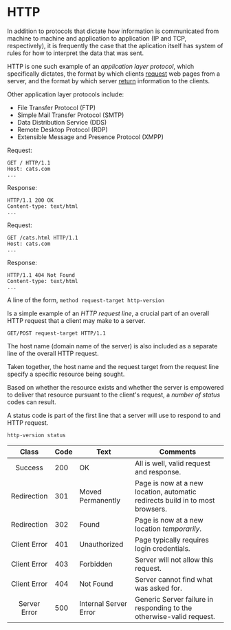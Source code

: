 # HTTP

In addition to protocols that dictate how information is communicated from machine to machine and application to application (IP and TCP, respectively), it is frequently the case that the aplication itself has system of rules for how to interpret the data that was sent.

HTTP is one such example of an *application layer protocol*, which specifically dictates, the format by which clients <u>request</u> web pages from a server, and the format by which server <u>return</u> information to the clients.

Other application layer protocols include:

- File Transfer Protocol (FTP)
- Simple Mail Transfer Protocol (SMTP)
- Data Distribution Service (DDS)
- Remote Desktop Protocol (RDP)
- Extensible Message and Presence Protocol (XMPP)

Request:

```http
GET / HTTP/1.1
Host: cats.com
...
```

Response:

```http
HTTP/1.1 200 OK
Content-type: text/html
...
```

Request:

```http
GET /cats.html HTTP/1.1
Host: cats.com
...
```

Response:

```http
HTTP/1.1 404 Not Found
Content-type: text/html
...
```

A line of the form, `method request-target http-version`

Is a simple example of an *HTTP request line*, a crucial part of an overall HTTP request that a client may make to a server.

 `GET/POST request-target HTTP/1.1`

The host name (domain name of the server) is also included as a separate line of the overall HTTP request.

Taken together, the host name and the request target from the request line specify a specific resource being sought.

Based on whether the resource exists and whether the server is empowered to deliver that resource pursuant to the client's request, a *number of status* codes can result.

A status code is part of the first line that a server will use to respond to and HTTP request.

`http-version status`

|    Class     | Code | Text                  | Comments                                                     |
| :----------: | ---- | --------------------- | ------------------------------------------------------------ |
|   Success    | 200  | OK                    | All is well, valid request and response.                     |
| Redirection  | 301  | Moved Permanently     | Page is now at a new location, automatic redirects build in to most browsers. |
| Redirection  | 302  | Found                 | Page is now at a new location *temporarily*.                 |
| Client Error | 401  | Unauthorized          | Page typically requires login credentials.                   |
| Client Error | 403  | Forbidden             | Server will not allow this request.                          |
| Client Error | 404  | Not Found             | Server cannot find what was asked for.                       |
| Server Error | 500  | Internal Server Error | Generic Server failure in responding to the otherwise-valid request. |

